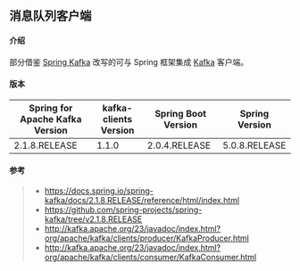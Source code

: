 ## 消息队列客户端

#### 介绍
部分借鉴 [Spring Kafka](https://spring.io/projects/spring-kafka) 改写的可与 Spring 框架集成 [Kafka](http://kafka.apache.org/) 客户端。

#### 版本
Spring for Apache Kafka Version|kafka-clients Version|Spring Boot Version|Spring Version
---|---|---|---
2.1.8.RELEASE|1.1.0|2.0.4.RELEASE|5.0.8.RELEASE

#### 参考
> - https://docs.spring.io/spring-kafka/docs/2.1.8.RELEASE/reference/html/index.html
> - https://github.com/spring-projects/spring-kafka/tree/v2.1.8.RELEASE
> - http://kafka.apache.org/23/javadoc/index.html?org/apache/kafka/clients/producer/KafkaProducer.html
> - http://kafka.apache.org/23/javadoc/index.html?org/apache/kafka/clients/consumer/KafkaConsumer.html
